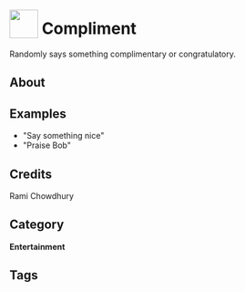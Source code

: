 # <img src="https://raw.githack.com/FortAwesome/Font-Awesome/master/svgs/solid/birthday-cake.svg" card_color="#22A7F0" width="50" height="50" style="vertical-align:bottom"/> Compliment
Randomly says something complimentary or congratulatory.

## About


## Examples
* "Say something nice"
* "Praise Bob"

## Credits
Rami Chowdhury

## Category
**Entertainment**

## Tags

